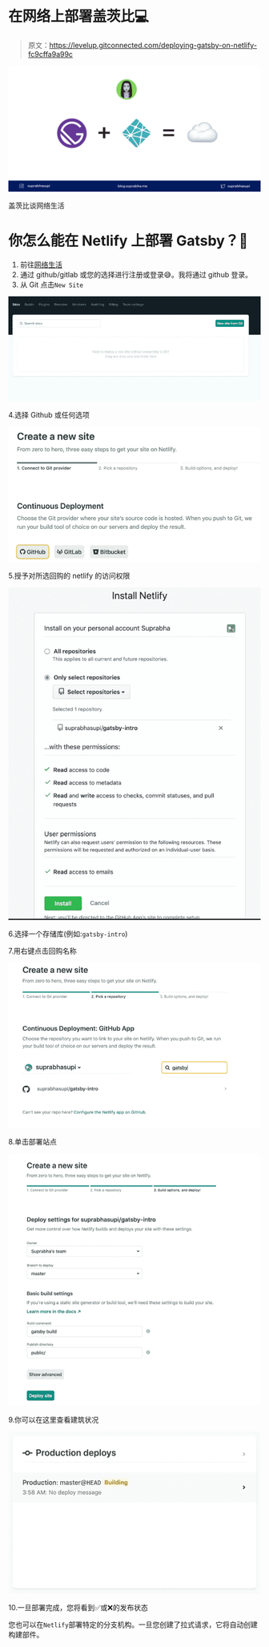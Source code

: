 # 在网络上部署盖茨比💻

> 原文：<https://levelup.gitconnected.com/deploying-gatsby-on-netlify-fc9cffa9a99c>

![](img/e37804226afcce2c70f233e27d277e80.png)

盖茨比谈网络生活

# 你怎么能在 Netlify 上部署 Gatsby？🤔

1.  前往[网络生活](https://www.netlify.com/)
2.  通过 github/gitlab 或您的选择进行注册或登录😅。我将通过 github 登录。
3.  从 Git 点击`New Site`

![](img/a88f1f0d08f2e7869d59e932b0271f38.png)

4.选择 Github 或任何选项

![](img/3e4d823cffef26754f525ed39514ec08.png)

5.授予对所选回购的 netlify 的访问权限

![](img/e6eb53906cd3f7fd53585d5c5e7617b1.png)

6.选择一个存储库(例如:`gatsby-intro`)

7.用右键点击回购名称

![](img/126c0b5dba1c29488b1e46cda8ffc59b.png)

8.单击部署站点

![](img/9651e3c3c82239490709fc9b893f2cc1.png)

9.你可以在这里查看建筑状况

![](img/7fd127f7c1faebd82b18ad694c88eefb.png)

10.一旦部署完成，您将看到✅或❌的发布状态

您也可以在`Netlify`部署特定的分支机构。一旦您创建了拉式请求，它将自动创建构建部件。